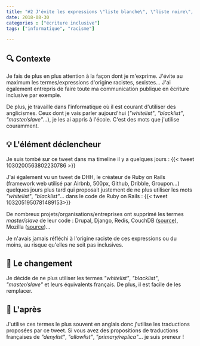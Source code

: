 ```yaml
---
title: "#2 J'évite les expressions \"liste blanche\", \"liste noire\", \"maître/esclave\"..."
date: 2018-08-30
categories : ["écriture inclusive"]
tags: ["informatique", "racisme"]

---
```


## 🔍 Contexte
Je fais de plus en plus attention à la façon dont je m'exprime. J'évite au maximum les termes/expressions d'origine racistes, sexistes...
J'ai également entrepris de faire toute ma communication publique en écriture inclusive par exemple.

De plus, je travaille dans l'informatique où il est courant d'utiliser des anglicismes. Ceux dont je vais parler aujourd'hui (_"whitelist"_, _"blacklist"_, _"master/slave"_...), je les ai appris à l'école. C'est des mots que j'utilise couramment.

## 💡 L'élément déclencheur
Je suis tombé sur ce tweet dans ma timeline il y a quelques jours :
{{< tweet 1030200563802230786 >}}

J'ai également vu un tweet de DHH, le créateur de Ruby on Rails (framework web utilisé par Airbnb, 500px, Github, Dribble, Groupon...) quelques jours plus tard qui proposait justement de ne plus utiliser les mots _"whitelist"_, _"blacklist"_... dans le code de Ruby on Rails :
{{< tweet 1032051950781489153>}}

De nombreux projets/organisations/entreprises ont supprimé les termes _master/slave_ de leur code : Drupal, Django, Redis, CouchDB ([source](https://github.com/antirez/redis/issues/3185)), Mozilla ([source](https://blog.mozilla.org/blog/2015/12/10/mozilla-open-source-support-first-awards-made/))...

Je n'avais jamais réfléchi à l'origine raciste de ces expressions ou du moins, au risque qu'elles ne soit pas inclusives.

## 👣 Le changement

Je décide de ne plus utiliser les termes _"whitelist"_, _"blacklist"_, _"master/slave"_ et leurs équivalents français. De plus, il est facile de les remplacer.

## 🌈 L'après
J'utilise ces termes le plus souvent en anglais donc j'utilise les traductions proposées par ce tweet. 
Si vous avez des propositions de traductions françaises de _"denylist"_, _"allowlist"_, _"primary/replica"_... je suis preneur !
